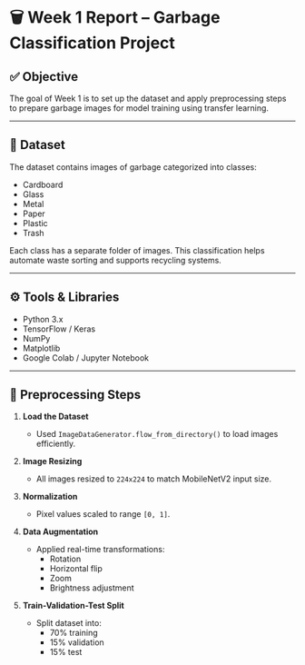 # 🗑️ Week 1 Report – Garbage Classification Project

## ✅ Objective

The goal of Week 1 is to set up the dataset and apply preprocessing steps to prepare garbage images for model training using transfer learning.

---

## 📁 Dataset

The dataset contains images of garbage categorized into classes:
- Cardboard
- Glass
- Metal
- Paper
- Plastic
- Trash

Each class has a separate folder of images. This classification helps automate waste sorting and supports recycling systems.

---

## ⚙️ Tools & Libraries

- Python 3.x  
- TensorFlow / Keras  
- NumPy  
- Matplotlib  
- Google Colab / Jupyter Notebook  

---

## 🔧 Preprocessing Steps

1. **Load the Dataset**
   - Used `ImageDataGenerator.flow_from_directory()` to load images efficiently.

2. **Image Resizing**
   - All images resized to `224x224` to match MobileNetV2 input size.

3. **Normalization**
   - Pixel values scaled to range `[0, 1]`.

4. **Data Augmentation**
   - Applied real-time transformations:
     - Rotation
     - Horizontal flip
     - Zoom
     - Brightness adjustment

5. **Train-Validation-Test Split**
   - Split dataset into:
     - 70% training
     - 15% validation
     - 15% test


